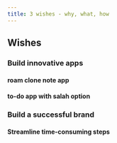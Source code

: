 ```yaml
---
title: 3 wishes - why, what, how
---
```


## Wishes
### Build innovative apps
#### roam clone note app
#### to-do app with salah option
### Build a successful brand
####
#### Streamline time-consuming steps
